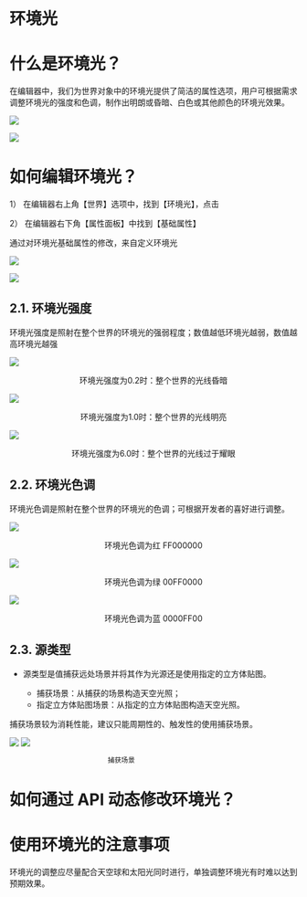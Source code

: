 # 环境光

# 什么是环境光？

在编辑器中，我们为世界对象中的环境光提供了简洁的属性选项，用户可根据需求调整环境光的强度和色调，制作出明朗或昏暗、白色或其他颜色的环境光效果。

![](static/boxcnr5oFqcseRIKaf1OqhGiiZg.png)

![](static/boxcnfSyvbtkg557F2phSGUqMXf.png)

# 如何编辑环境光？

1） 在编辑器右上角【世界】选项中，找到【环境光】，点击

2） 在编辑器右下角【属性面板】中找到【基础属性】

通过对环境光基础属性的修改，来自定义环境光

![](static/boxcneK5flKIoCdEejVcuWRRgsP.png)

![](static/boxcnqGGIBMaYODiCwFQRvzFRvh.png)

## 2.1. 环境光强度

环境光强度是照射在整个世界的环境光的强弱程度；数值越低环境光越弱，数值越高环境光越强

![](static/boxcnQd5oHe3ZVO2M2OiF4afsEb.png)

<div style="text-align: center">环境光强度为0.2时：整个世界的光线昏暗</div>

![](static/boxcnfCUxIGrFgD1q10xtp75v4e.png)

<div style="text-align: center">环境光强度为1.0时：整个世界的光线明亮</div>

<div style="text-align: center"></div>

![](static/boxcnTKgP9yaU8FXdpkYOHOdV5d.png)

<div style="text-align: center">环境光强度为6.0时：整个世界的光线过于耀眼</div>

## 2.2. 环境光色调

环境光色调是照射在整个世界的环境光的色调；可根据开发者的喜好进行调整。

![](static/boxcn0GnDJ5L2BzhRh4XuJ9M2if.png)

<div style="text-align: center">环境光色调为红 FF000000</div>

![](static/boxcn2J8VnxHGjMHKmIhcA6lnTe.png)

<div style="text-align: center">环境光色调为绿 00FF0000</div>

<div style="text-align: center"></div>

![](static/boxcn5qCeuMZ2z8ekhcq1Emoqnc.png)

<div style="text-align: center">环境光色调为蓝 0000FF00</div>

## 2.3. 源类型

- 源类型是值捕获远处场景并将其作为光源还是使用指定的立方体贴图。

  - 捕获场景：从捕获的场景构造天空光照；
  - 指定立方体贴图场景：从指定的立方体贴图构造天空光照。

捕获场景较为消耗性能，建议只能周期性的、触发性的使用捕获场景。

![](static/boxcnIGppjuTY3S6p85eV92Wbxd.png)
![](static/boxcn8wzwLBgydfNLRCD3lnHLCd.png)

```ts
                        捕获场景                                                       指定立方体贴图场景
```

# 如何通过 API 动态修改环境光？

# 使用环境光的注意事项

环境光的调整应尽量配合天空球和太阳光同时进行，单独调整环境光有时难以达到预期效果。
